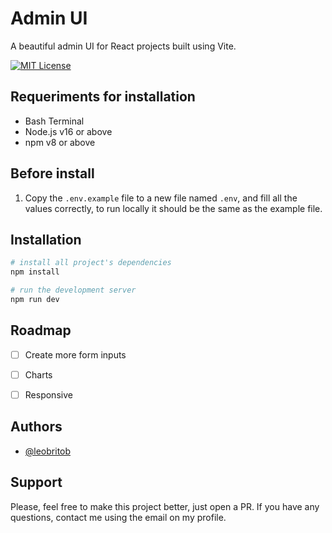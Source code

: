 
# Admin UI

A beautiful admin UI for React projects built using Vite.

[![MIT License](https://img.shields.io/badge/License-MIT-green.svg)](https://choosealicense.com/licenses/mit/)

## Requeriments for installation
- Bash Terminal
- Node.js v16 or above
- npm v8 or above

## Before install
1. Copy the `.env.example` file to a new file named `.env`, and fill all the values correctly, to run locally it should be the same as the example file.

## Installation
```bash
# install all project's dependencies
npm install

# run the development server
npm run dev
```

## Roadmap

- [ ] Create more form inputs
- [ ] Charts
- [ ] Responsive


## Authors

- [@leobritob](https://www.github.com/leobritob)


## Support

Please, feel free to make this project better, just open a PR. If you have any questions, contact me using the email on my profile.

